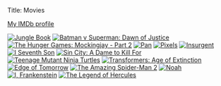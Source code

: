 Title: Movies

[My IMDb profile](http://www.imdb.com/name/nm6581754)

[![Jungle Book][tt3040964_img]][tt3040964]
[![Batman v Superman: Dawn of Justice][tt2975590_img]][tt2975590]
[![The Hunger Games: Mockingjay - Part 2][tt1951266_img]][tt1951266]
[![Pan][tt3332064_img]][tt3332064]
[![Pixels][tt2120120_img]][tt2120120]
[![Insurgent][tt2908446_img]][tt2908446]
[![I Seventh Son][tt1121096_img]][tt1121096]
[![Sin City: A Dame to Kill For][tt0458481_img]][tt0458481]
[![Teenage Mutant Ninja Turtles][tt1291150_img]][tt1291150]
[![Transformers: Age of Extinction][tt2109248_img]][tt2109248]
[![Edge of Tomorrow][tt1631867_img]][tt1631867]
[![The Amazing Spider-Man 2][tt1872181_img]][tt1872181]
[![Noah][tt1959490_img]][tt1959490]
[![I, Frankenstein][tt1418377_img]][tt1418377]
[![The Legend of Hercules][tt1043726_img]][tt1043726]

[tt3040964_img]: {filename}/media/2016-jungle_book.jpg
[tt2975590_img]: {filename}/media/2016-batman_v_superman_-_dawn_of_justice.jpg
[tt1951266_img]: {filename}/media/2015_the_hunger_games_-_mockingjay_(Part_2).jpg
[tt3332064_img]: {filename}/media/2015-pan.jpg
[tt2120120_img]: {filename}/media/2015-pixels.jpg
[tt2908446_img]: {filename}/media/2015-insurgent.jpg
[tt1121096_img]: {filename}/media/2014-seventh_son.jpg
[tt0458481_img]: {filename}/media/2014-sin_city_-_a_dame_to_kill_for.jpg
[tt1291150_img]: {filename}/media/2014-teenage_mutant_ninja_turtles.jpg
[tt2109248_img]: {filename}/media/2014-transformers_-_age_of_extinction.jpg
[tt1631867_img]: {filename}/media/2014-edge_of_tomorrow.jpg
[tt1872181_img]: {filename}/media/2014-the_amazing_spider-man_2.jpg
[tt1959490_img]: {filename}/media/2014-noah.jpg
[tt1418377_img]: {filename}/media/2014-i,_frankenstein.jpg
[tt1043726_img]: {filename}/media/2014-the_legend_of_hercules.jpg

[tt3040964]: http://www.imdb.com/title/tt3040964
[tt2975590]: http://www.imdb.com/title/tt2975590
[tt1951266]: http://www.imdb.com/title/tt1951266
[tt3332064]: http://www.imdb.com/title/tt3332064
[tt2120120]: http://www.imdb.com/title/tt2120120
[tt2908446]: http://www.imdb.com/title/tt2908446
[tt1121096]: http://www.imdb.com/title/tt1121096
[tt0458481]: http://www.imdb.com/title/tt0458481
[tt1291150]: http://www.imdb.com/title/tt1291150
[tt2109248]: http://www.imdb.com/title/tt2109248
[tt1631867]: http://www.imdb.com/title/tt1631867
[tt1872181]: http://www.imdb.com/title/tt1872181
[tt1959490]: http://www.imdb.com/title/tt1959490
[tt1418377]: http://www.imdb.com/title/tt1418377
[tt1043726]: http://www.imdb.com/title/tt1043726

